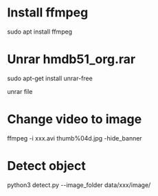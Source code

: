 # Install ffmpeg

sudo apt install ffmpeg

# Unrar hmdb51_org.rar

sudo apt-get install unrar-free

unrar file

# Change video to image

ffmpeg -i xxx.avi thumb%04d.jpg -hide_banner

# Detect object

python3 detect.py --image_folder data/xxx/image/

